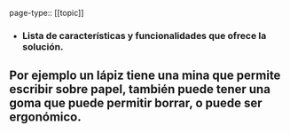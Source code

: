 page-type:: [[topic]]
- ### Lista de características y funcionalidades que ofrece la solución.

Por ejemplo un lápiz tiene una mina que permite escribir sobre papel, también puede tener una goma que puede permitir borrar, o puede ser ergonómico.
  - 


